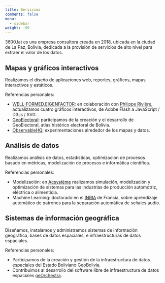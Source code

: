 ```yaml
---
title: Servicios
comments: false
menu:
  - sidebar
weight: -90
---
```


<span class="marca">3600.lat</span> es una empresa consultora creada en 2018,
ubicada en la ciudad de La Paz, Bolivia, dedicada a la provisión de servicios de
alto nivel para extraer el valor de los datos.

## Mapas y gráficos interactivos

Realizamos el diseño de aplicaciones web, reportes, gráficos, mapas interactivos
y estáticos.

Referencias personales:

- [WELL-FORMED.EIGENFACTOR](http://well-formed.eigenfactor.org/): en
  colaboración con
  [Philippe Rivière](https://illisible.net/philippe-riviere?lang=en),
  actualizamos cuatro gráficos interactivos, de Adobe Flash a JavaScript / D3.js
  / SVG.
- [GeoElectoral](http://geoelectoral.gob.bo): participamos de la creación y el
  desarrollo de GeoElectoral, atlas histórico electoral de Bolivia.
- [ObservableHQ](https://beta.observablehq.com/@severo): experimentaciones
  alrededor de los mapas y datos.

## Análisis de datos

Realizamos análisis de datos, estadísticas, optimización de procesos basado en
métricas, modelización de procesos e informática científica.

Referencias personales:

- Modelización: en [Acsystème](http://www.acsysteme.com/en/) realizamos
  simulación, modelización y optimización de sistemas para las industrias de
  producción automotriz, eléctrica o alimenticia.
- Machine Learning: doctorado en el [INRIA](https://inria.fr) de Francia, sobre
  aprendizaje automático de patrones para la separación automática de señales
  audio.

## Sistemas de información geográfica

Diseñamos, instalamos y administramos sistemas de información geográfica, bases
de datos espaciales, e infraestructuras de datos espaciales.

Referencias personales:

- Participamos de la creación y gestión de la infraestructura de datos
  espaciales del Estado Boliviano [GeoBolivia](https://geo.gob.bo).
- Contribuimos al desarrollo del software libre de infraestructura de datos
  espaciales
  [geOrchestra](https://github.com/georchestra/georchestra/graphs/contributors).
